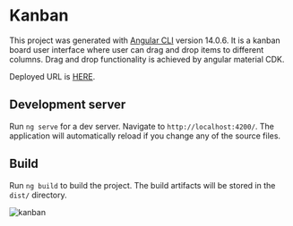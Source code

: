 # Kanban

This project was generated with [Angular CLI](https://github.com/angular/angular-cli) version 14.0.6. It is a kanban board user interface where user can drag and drop items to different columns. Drag and drop functionality is achieved by angular material CDK. 

Deployed URL is [HERE](https://kanban-board-123.netlify.app/).

## Development server

Run `ng serve` for a dev server. Navigate to `http://localhost:4200/`. The application will automatically reload if you change any of the source files.

## Build

Run `ng build` to build the project. The build artifacts will be stored in the `dist/` directory.


![kanban](https://user-images.githubusercontent.com/49469003/200137337-63ec271d-8318-45c2-921c-284b721c8572.gif)
